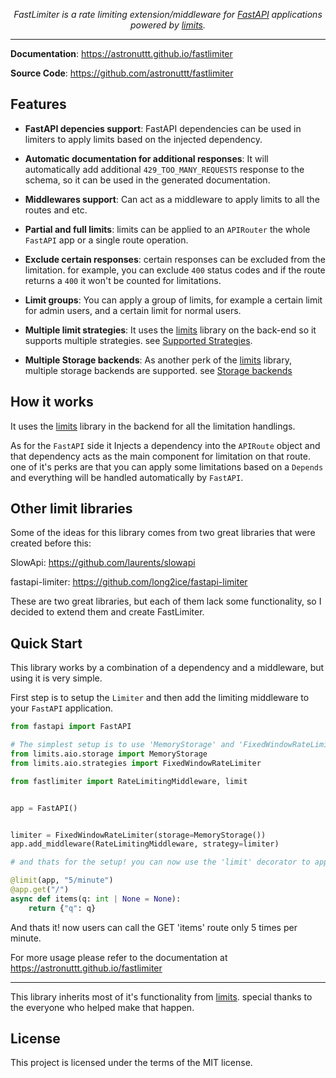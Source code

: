 <p align="center">
<em>FastLimiter is a rate limiting extension/middleware for <a href="https://github.com/fastapi/fastapi" target="_blank">FastAPI</a> applications powered by <a href="https://github.com/alisaifee/limits" target="_blank">limits</a>.</em>
</p>

---

**Documentation**: <a href="https://astronuttt.github.io/fastlimiter" target="_blank">https://astronuttt.github.io/fastlimiter</a>

**Source Code**: <a href="https://github.com/astronuttt/fastlimiter" target="_blank">https://github.com/astronuttt/fastlimiter</a>


## Features

* **FastAPI depencies support**: FastAPI dependencies can be used in limiters to apply limits based on the injected dependency.

* **Automatic documentation for additional responses**: It will automatically add additional `429_TOO_MANY_REQUESTS` response to the schema, so it can be used in the generated documentation.

* **Middlewares support**: Can act as a middleware to apply limits to all the routes and etc.

* **Partial and full limits**: limits can be applied to an `APIRouter` the whole `FastAPI` app or a single route operation.

* **Exclude certain responses**: certain responses can be excluded from the limitation. for example, you can exclude `400` status codes and if the route returns a `400` it won't be counted for limitations.

* **Limit groups**: You can apply a group of limits, for example a certain limit for admin users, and a certain limit for normal users.

* **Multiple limit strategies**: It uses the <a href="https://github.com/alisaifee/limits" target="_blank">limits</a> library on the back-end so it supports multiple strategies. see <a href="https://github.com/alisaifee/limits?tab=readme-ov-file#supported-strategies" target="_blank">Supported Strategies</a>.

* **Multiple Storage backends**: As another perk of the <a href="https://github.com/alisaifee/limits" target="_blank">limits</a> library, multiple storage backends are supported. see <a href="https://github.com/alisaifee/limits?tab=readme-ov-file#storage-backends" target="_blank">Storage backends</a>


## How it works

It uses the <a href="https://github.com/alisaifee/limits" target="_blank">limits</a> library in the backend for all the limitation handlings.

As for the `FastAPI` side it Injects a dependency into the `APIRoute` object and that dependency acts as the main component for limitation on that route. one of it's perks are that you can apply some limitations based on a `Depends` and everything will be handled automatically by `FastAPI`.


## Other limit libraries

Some of the ideas for this library comes from two great libraries that were created before this:

SlowApi: https://github.com/laurents/slowapi

fastapi-limiter: https://github.com/long2ice/fastapi-limiter

These are two great libraries, but each of them lack some functionality, so I decided to extend them and create FastLimiter.


## Quick Start

This library works by a combination of a dependency and a middleware, but using it is very simple.

First step is to setup the `Limiter` and then add the limiting middleware to your `FastAPI` application.


```python
from fastapi import FastAPI

# The simplest setup is to use 'MemoryStorage' and 'FixedWindowRateLimiter', you don't even have to specify these because it's the default
from limits.aio.storage import MemoryStorage
from limits.aio.strategies import FixedWindowRateLimiter

from fastlimiter import RateLimitingMiddleware, limit


app = FastAPI()


limiter = FixedWindowRateLimiter(storage=MemoryStorage())
app.add_middleware(RateLimitingMiddleware, strategy=limiter)

# and thats for the setup! you can now use the 'limit' decorator to apply limits on any route

@limit(app, "5/minute")
@app.get("/")
async def items(q: int | None = None):
    return {"q": q}
```

And thats it! now users can call the GET 'items' route only 5 times per minute.


For more usage please refer to the documentation at <a href="https://astronuttt.github.io/fastlimiter" target="_blank">https://astronuttt.github.io/fastlimiter</a>


---

This library inherits most of it's functionality from <a href="https://github.com/alisaifee/limits" target="_blank">limits</a>. special thanks to the everyone who helped make that happen.


## License

This project is licensed under the terms of the MIT license.